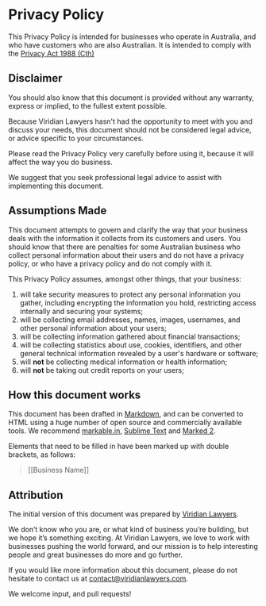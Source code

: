 # Privacy Policy

This Privacy Policy is intended for businesses who operate in Australia, and who have customers who are also Australian. It is intended to comply with the [Privacy Act 1988 (Cth)](http://www.austlii.edu.au/au/legis/cth/consol_act/pa1988108/)

## Disclaimer

You should also know that this document is provided without any warranty, express or implied, to the fullest extent possible. 

Because Viridian Lawyers hasn't had the opportunity to meet with you and discuss your needs, this document should not be considered legal advice, or advice specific to your circumstances. 

Please read the Privacy Policy very carefully before using it, because it will affect the way you do business. 

We suggest that you seek professional legal advice to assist with implementing this document. 

## Assumptions Made

This document attempts to govern and clarify the way that your business deals with the information it collects from its customers and users. You should know that there are penalties for some Australian business who collect personal information about their users and do not have a privacy policy, or who have a privacy policy and do not comply with it. 

This Privacy Policy assumes, amongst other things, that your business:

1. will take security measures to protect any personal information you gather, including encrypting the information you hold, restricting access internally and securing your systems;
2. will be collecting email addresses, names, images, usernames, and other personal information about your users;
3. will be collecting information gathered about financial transactions;
4. will be collecting statistics about use, cookies, identifiers, and other general technical information revealed by a user's hardware or software;
5. will **not** be collecting medical information or health information; 
6. will **not** be taking out credit reports on your users;

## How this document works

This document has been drafted in [Markdown](http://daringfireball.net/projects/markdown/), and can be converted to HTML using a huge number of open source and commercially available tools. We recommend [markable.in](http://markable.in), [Sublime Text](http://www.sublimetext.com) and [Marked 2](http://marked2app.com).

Elements that need to be filled in have been marked up with double brackets, as follows:

> [[Business Name]]

## Attribution

The initial version of this document was prepared by [Viridian Lawyers](http://viridianlawyers.com).

We don’t know who you are, or what kind of business you’re building, but we hope it’s something exciting. At Viridian Lawyers, we love to work with businesses pushing the world forward, and our mission is to help interesting people and great businesses do more and go further.

If you would like more information about this document, please do not hesitate to contact us at [contact@viridianlawyers.com](mailto:contact@viridianlawyers.com).

We welcome input, and pull requests! 
